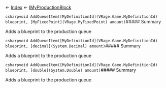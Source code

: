 ← [Index](Api-Index) ← [IMyProductionBlock](Sandbox.ModAPI.Ingame.IMyProductionBlock)

```csharpvoid AddQueueItem([MyDefinitionId](VRage.Game.MyDefinitionId) blueprint, [MyFixedPoint](VRage.MyFixedPoint) amount)```##### Summary

Adds a blueprint to the production queue

```csharpvoid AddQueueItem([MyDefinitionId](VRage.Game.MyDefinitionId) blueprint, [decimal](System.Decimal) amount)```##### Summary

Adds a blueprint to the production queue

```csharpvoid AddQueueItem([MyDefinitionId](VRage.Game.MyDefinitionId) blueprint, [double](System.Double) amount)```##### Summary

Adds a blueprint to the production queue


